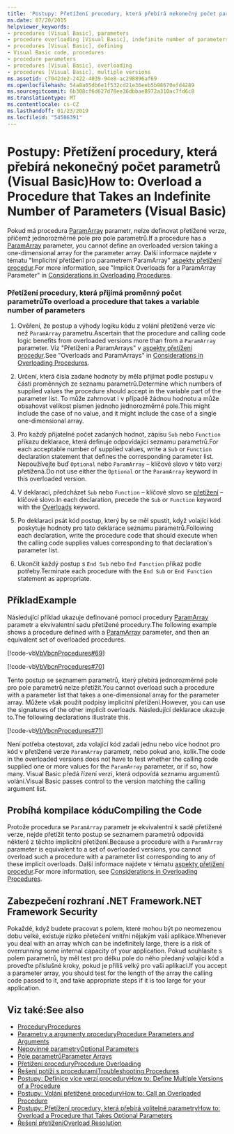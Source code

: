 ```yaml
---
title: 'Postupy: Přetížení procedury, která přebírá nekonečný počet parametrů (Visual Basic)'
ms.date: 07/20/2015
helpviewer_keywords:
- procedures [Visual Basic], parameters
- procedure overloading [Visual Basic], indefinite number of parameters
- procedures [Visual Basic], defining
- Visual Basic code, procedures
- procedure parameters
- procedures [Visual Basic], overloading
- procedures [Visual Basic], multiple versions
ms.assetid: c7042de2-2422-4039-94e8-ac298896af69
ms.openlocfilehash: 54a8a65db6e1f532cd21e36eeb5b98670efd4289
ms.sourcegitcommit: 6b308cf6d627d78ee36dbbae8972a310ac7fd6c8
ms.translationtype: MT
ms.contentlocale: cs-CZ
ms.lasthandoff: 01/23/2019
ms.locfileid: "54506391"
---
```

# <a name="how-to-overload-a-procedure-that-takes-an-indefinite-number-of-parameters-visual-basic"></a><span data-ttu-id="c8f2b-102">Postupy: Přetížení procedury, která přebírá nekonečný počet parametrů (Visual Basic)</span><span class="sxs-lookup"><span data-stu-id="c8f2b-102">How to: Overload a Procedure that Takes an Indefinite Number of Parameters (Visual Basic)</span></span>
<span data-ttu-id="c8f2b-103">Pokud má procedura [ParamArray](../../../../visual-basic/language-reference/modifiers/paramarray.md) parametr, nelze definovat přetížené verze, přičemž jednorozměrné pole pro pole parametrů.</span><span class="sxs-lookup"><span data-stu-id="c8f2b-103">If a procedure has a [ParamArray](../../../../visual-basic/language-reference/modifiers/paramarray.md) parameter, you cannot define an overloaded version taking a one-dimensional array for the parameter array.</span></span> <span data-ttu-id="c8f2b-104">Další informace najdete v tématu "Implicitní přetížení pro parametrem ParamArray" [aspekty přetížení procedur](./considerations-in-overloading-procedures.md).</span><span class="sxs-lookup"><span data-stu-id="c8f2b-104">For more information, see "Implicit Overloads for a ParamArray Parameter" in [Considerations in Overloading Procedures](./considerations-in-overloading-procedures.md).</span></span>  
  
### <a name="to-overload-a-procedure-that-takes-a-variable-number-of-parameters"></a><span data-ttu-id="c8f2b-105">Přetížení procedury, která přijímá proměnný počet parametrů</span><span class="sxs-lookup"><span data-stu-id="c8f2b-105">To overload a procedure that takes a variable number of parameters</span></span>  
  
1.  <span data-ttu-id="c8f2b-106">Ověření, že postup a výhody logiku kódu z volání přetížené verze víc než `ParamArray` parametru.</span><span class="sxs-lookup"><span data-stu-id="c8f2b-106">Ascertain that the procedure and calling code logic benefits from overloaded versions more than from a `ParamArray` parameter.</span></span> <span data-ttu-id="c8f2b-107">Viz "Přetížení a ParamArrays" v [aspekty přetížení procedur](./considerations-in-overloading-procedures.md).</span><span class="sxs-lookup"><span data-stu-id="c8f2b-107">See "Overloads and ParamArrays" in [Considerations in Overloading Procedures](./considerations-in-overloading-procedures.md).</span></span>  
  
2.  <span data-ttu-id="c8f2b-108">Určení, která čísla zadané hodnoty by měla přijímat podle postupu v části proměnných ze seznamu parametrů.</span><span class="sxs-lookup"><span data-stu-id="c8f2b-108">Determine which numbers of supplied values the procedure should accept in the variable part of the parameter list.</span></span> <span data-ttu-id="c8f2b-109">To může zahrnovat i v případě žádnou hodnotu a může obsahovat velikost písmen jednoho jednorozměrné pole.</span><span class="sxs-lookup"><span data-stu-id="c8f2b-109">This might include the case of no value, and it might include the case of a single one-dimensional array.</span></span>  
  
3.  <span data-ttu-id="c8f2b-110">Pro každý přijatelné počet zadaných hodnot, zápisu `Sub` nebo `Function` příkazu deklarace, která definuje odpovídající seznamu parametrů.</span><span class="sxs-lookup"><span data-stu-id="c8f2b-110">For each acceptable number of supplied values, write a `Sub` or `Function` declaration statement that defines the corresponding parameter list.</span></span> <span data-ttu-id="c8f2b-111">Nepoužívejte buď `Optional` nebo `ParamArray` – klíčové slovo v této verzi přetížená.</span><span class="sxs-lookup"><span data-stu-id="c8f2b-111">Do not use either the `Optional` or the `ParamArray` keyword in this overloaded version.</span></span>  
  
4.  <span data-ttu-id="c8f2b-112">V deklaraci, předcházet `Sub` nebo `Function` – klíčové slovo se [přetížení](../../../../visual-basic/language-reference/modifiers/overloads.md) – klíčové slovo.</span><span class="sxs-lookup"><span data-stu-id="c8f2b-112">In each declaration, precede the `Sub` or `Function` keyword with the [Overloads](../../../../visual-basic/language-reference/modifiers/overloads.md) keyword.</span></span>  
  
5.  <span data-ttu-id="c8f2b-113">Po deklaraci psát kód postup, který by se měl spustit, když volající kód poskytuje hodnoty pro tato deklarace seznamu parametrů.</span><span class="sxs-lookup"><span data-stu-id="c8f2b-113">Following each declaration, write the procedure code that should execute when the calling code supplies values corresponding to that declaration's parameter list.</span></span>  
  
6.  <span data-ttu-id="c8f2b-114">Ukončit každý postup s `End Sub` nebo `End Function` příkaz podle potřeby.</span><span class="sxs-lookup"><span data-stu-id="c8f2b-114">Terminate each procedure with the `End Sub` or `End Function` statement as appropriate.</span></span>  
  
## <a name="example"></a><span data-ttu-id="c8f2b-115">Příklad</span><span class="sxs-lookup"><span data-stu-id="c8f2b-115">Example</span></span>  
 <span data-ttu-id="c8f2b-116">Následující příklad ukazuje definované pomocí procedury [ParamArray](../../../../visual-basic/language-reference/modifiers/paramarray.md) parametr a ekvivalentní sadu přetížené procedury.</span><span class="sxs-lookup"><span data-stu-id="c8f2b-116">The following example shows a procedure defined with a [ParamArray](../../../../visual-basic/language-reference/modifiers/paramarray.md) parameter, and then an equivalent set of overloaded procedures.</span></span>  
  
 [!code-vb[VbVbcnProcedures#69](./codesnippet/VisualBasic/how-to-overload-a-procedure-that-takes-an-indefinite-number-of-parameters_1.vb)]  
  
 [!code-vb[VbVbcnProcedures#70](./codesnippet/VisualBasic/how-to-overload-a-procedure-that-takes-an-indefinite-number-of-parameters_2.vb)]  
  
 <span data-ttu-id="c8f2b-117">Tento postup se seznamem parametrů, který přebírá jednorozměrné pole pro pole parametrů nelze přetížit.</span><span class="sxs-lookup"><span data-stu-id="c8f2b-117">You cannot overload such a procedure with a parameter list that takes a one-dimensional array for the parameter array.</span></span> <span data-ttu-id="c8f2b-118">Můžete však použít podpisy implicitní přetížení.</span><span class="sxs-lookup"><span data-stu-id="c8f2b-118">However, you can use the signatures of the other implicit overloads.</span></span> <span data-ttu-id="c8f2b-119">Následující deklarace ukazuje to.</span><span class="sxs-lookup"><span data-stu-id="c8f2b-119">The following declarations illustrate this.</span></span>  
  
 [!code-vb[VbVbcnProcedures#71](./codesnippet/VisualBasic/how-to-overload-a-procedure-that-takes-an-indefinite-number-of-parameters_3.vb)]  
  
 <span data-ttu-id="c8f2b-120">Není potřeba otestovat, zda volající kód zadali jednu nebo více hodnot pro kód v přetížené verze `ParamArray` parametr, nebo pokud ano, kolik.</span><span class="sxs-lookup"><span data-stu-id="c8f2b-120">The code in the overloaded versions does not have to test whether the calling code supplied one or more values for the `ParamArray` parameter, or if so, how many.</span></span> <span data-ttu-id="c8f2b-121">Visual Basic předá řízení verzi, která odpovídá seznamu argumentů volání.</span><span class="sxs-lookup"><span data-stu-id="c8f2b-121">Visual Basic passes control to the version matching the calling argument list.</span></span>  
  
## <a name="compiling-the-code"></a><span data-ttu-id="c8f2b-122">Probíhá kompilace kódu</span><span class="sxs-lookup"><span data-stu-id="c8f2b-122">Compiling the Code</span></span>  
 <span data-ttu-id="c8f2b-123">Protože procedura se `ParamArray` parametr je ekvivalentní k sadě přetížené verze, nejde přetížit tento postup se seznamem parametrů odpovídá některé z těchto implicitní přetížení.</span><span class="sxs-lookup"><span data-stu-id="c8f2b-123">Because a procedure with a `ParamArray` parameter is equivalent to a set of overloaded versions, you cannot overload such a procedure with a parameter list corresponding to any of these implicit overloads.</span></span> <span data-ttu-id="c8f2b-124">Další informace najdete v tématu [aspekty přetížení procedur](./considerations-in-overloading-procedures.md).</span><span class="sxs-lookup"><span data-stu-id="c8f2b-124">For more information, see [Considerations in Overloading Procedures](./considerations-in-overloading-procedures.md).</span></span>  
  
## <a name="net-framework-security"></a><span data-ttu-id="c8f2b-125">Zabezpečení rozhraní .NET Framework</span><span class="sxs-lookup"><span data-stu-id="c8f2b-125">.NET Framework Security</span></span>  
 <span data-ttu-id="c8f2b-126">Pokaždé, když budete pracovat s polem, které mohou být po neomezenou dobu velké, existuje riziko přetečení vnitřní nějakým vaší aplikace.</span><span class="sxs-lookup"><span data-stu-id="c8f2b-126">Whenever you deal with an array which can be indefinitely large, there is a risk of overrunning some internal capacity of your application.</span></span> <span data-ttu-id="c8f2b-127">Pokud souhlasíte s polem parametrů, by měl test pro délku pole do něho předaný volající kód a proveďte příslušné kroky, pokud je příliš velký pro vaši aplikaci.</span><span class="sxs-lookup"><span data-stu-id="c8f2b-127">If you accept a parameter array, you should test for the length of the array the calling code passed to it, and take appropriate steps if it is too large for your application.</span></span>  
  
## <a name="see-also"></a><span data-ttu-id="c8f2b-128">Viz také:</span><span class="sxs-lookup"><span data-stu-id="c8f2b-128">See also</span></span>
- [<span data-ttu-id="c8f2b-129">Procedury</span><span class="sxs-lookup"><span data-stu-id="c8f2b-129">Procedures</span></span>](./index.md)
- [<span data-ttu-id="c8f2b-130">Parametry a argumenty procedury</span><span class="sxs-lookup"><span data-stu-id="c8f2b-130">Procedure Parameters and Arguments</span></span>](./procedure-parameters-and-arguments.md)
- [<span data-ttu-id="c8f2b-131">Nepovinné parametry</span><span class="sxs-lookup"><span data-stu-id="c8f2b-131">Optional Parameters</span></span>](./optional-parameters.md)
- [<span data-ttu-id="c8f2b-132">Pole parametrů</span><span class="sxs-lookup"><span data-stu-id="c8f2b-132">Parameter Arrays</span></span>](./parameter-arrays.md)
- [<span data-ttu-id="c8f2b-133">Přetížení procedury</span><span class="sxs-lookup"><span data-stu-id="c8f2b-133">Procedure Overloading</span></span>](./procedure-overloading.md)
- [<span data-ttu-id="c8f2b-134">Řešení potíží s procedurami</span><span class="sxs-lookup"><span data-stu-id="c8f2b-134">Troubleshooting Procedures</span></span>](./troubleshooting-procedures.md)
- [<span data-ttu-id="c8f2b-135">Postupy: Definice více verzí procedury</span><span class="sxs-lookup"><span data-stu-id="c8f2b-135">How to: Define Multiple Versions of a Procedure</span></span>](./how-to-define-multiple-versions-of-a-procedure.md)
- [<span data-ttu-id="c8f2b-136">Postupy: Volání přetížené procedury</span><span class="sxs-lookup"><span data-stu-id="c8f2b-136">How to: Call an Overloaded Procedure</span></span>](./how-to-call-an-overloaded-procedure.md)
- [<span data-ttu-id="c8f2b-137">Postupy: Přetížení procedury, která přebírá volitelné parametry</span><span class="sxs-lookup"><span data-stu-id="c8f2b-137">How to: Overload a Procedure that Takes Optional Parameters</span></span>](./how-to-overload-a-procedure-that-takes-optional-parameters.md)
- [<span data-ttu-id="c8f2b-138">Řešení přetížení</span><span class="sxs-lookup"><span data-stu-id="c8f2b-138">Overload Resolution</span></span>](./overload-resolution.md)
